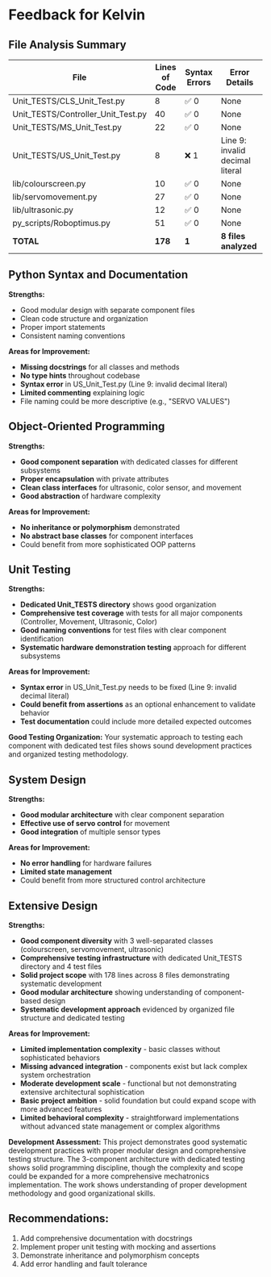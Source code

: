 # Feedback for Kelvin

## File Analysis Summary

| File | Lines of Code | Syntax Errors | Error Details |
|------|---------------|---------------|---------------|
| Unit_TESTS/CLS_Unit_Test.py | 8 | ✅ 0 | None |
| Unit_TESTS/Controller_Unit_Test.py | 40 | ✅ 0 | None |
| Unit_TESTS/MS_Unit_Test.py | 22 | ✅ 0 | None |
| Unit_TESTS/US_Unit_Test.py | 8 | ❌ 1 | Line 9: invalid decimal literal |
| lib/colourscreen.py | 10 | ✅ 0 | None |
| lib/servomovement.py | 27 | ✅ 0 | None |
| lib/ultrasonic.py | 12 | ✅ 0 | None |
| py_scripts/Roboptimus.py | 51 | ✅ 0 | None |
| **TOTAL** | **178** | **1** | **8 files analyzed** |

## Python Syntax and Documentation

**Strengths:**
- Good modular design with separate component files
- Clean code structure and organization
- Proper import statements
- Consistent naming conventions

**Areas for Improvement:**
- **Missing docstrings** for all classes and methods
- **No type hints** throughout codebase
- **Syntax error** in US_Unit_Test.py (Line 9: invalid decimal literal)
- **Limited commenting** explaining logic
- File naming could be more descriptive (e.g., "SERVO VALUES")

## Object-Oriented Programming

**Strengths:**
- **Good component separation** with dedicated classes for different subsystems
- **Proper encapsulation** with private attributes
- **Clean class interfaces** for ultrasonic, color sensor, and movement
- **Good abstraction** of hardware complexity

**Areas for Improvement:**
- **No inheritance or polymorphism** demonstrated
- **No abstract base classes** for component interfaces
- Could benefit from more sophisticated OOP patterns

## Unit Testing

**Strengths:**
- **Dedicated Unit_TESTS directory** shows good organization
- **Comprehensive test coverage** with tests for all major components (Controller, Movement, Ultrasonic, Color)
- **Good naming conventions** for test files with clear component identification
- **Systematic hardware demonstration testing** approach for different subsystems

**Areas for Improvement:**
- **Syntax error** in US_Unit_Test.py needs to be fixed (Line 9: invalid decimal literal)
- **Could benefit from assertions** as an optional enhancement to validate behavior
- **Test documentation** could include more detailed expected outcomes

**Good Testing Organization:**
Your systematic approach to testing each component with dedicated test files shows sound development practices and organized testing methodology.

## System Design

**Strengths:**
- **Good modular architecture** with clear component separation
- **Effective use of servo control** for movement
- **Good integration** of multiple sensor types

**Areas for Improvement:**
- **No error handling** for hardware failures
- **Limited state management**
- Could benefit from more structured control architecture

## Extensive Design

**Strengths:**
- **Good component diversity** with 3 well-separated classes (colourscreen, servomovement, ultrasonic)
- **Comprehensive testing infrastructure** with dedicated Unit_TESTS directory and 4 test files
- **Solid project scope** with 178 lines across 8 files demonstrating systematic development
- **Good modular architecture** showing understanding of component-based design
- **Systematic development approach** evidenced by organized file structure and dedicated testing

**Areas for Improvement:**
- **Limited implementation complexity** - basic classes without sophisticated behaviors
- **Missing advanced integration** - components exist but lack complex system orchestration  
- **Moderate development scale** - functional but not demonstrating extensive architectural sophistication
- **Basic project ambition** - solid foundation but could expand scope with more advanced features
- **Limited behavioral complexity** - straightforward implementations without advanced state management or complex algorithms

**Development Assessment:**
This project demonstrates good systematic development practices with proper modular design and comprehensive testing structure. The 3-component architecture with dedicated testing shows solid programming discipline, though the complexity and scope could be expanded for a more comprehensive mechatronics implementation. The work shows understanding of proper development methodology and good organizational skills.

## Recommendations:
1. Add comprehensive documentation with docstrings
2. Implement proper unit testing with mocking and assertions
3. Demonstrate inheritance and polymorphism concepts
4. Add error handling and fault tolerance
